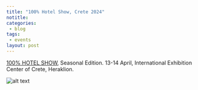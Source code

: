 ```yaml
---
title: "100% Hotel Show, Crete 2024"
notitle: 
categories:
 - blog
tags:
 - events
layout: post
---
```


<a href="https://www.hotelshow.gr/">100% HOTEL SHOW</a>, Seasonal Edition. 13-14 April, International Exhibition Center of Crete, Heraklion.

![alt text](/luun/assets/images/events/Luun_13x100_100HotelShow.jpg "100% Hotel Show, Crete 2024")